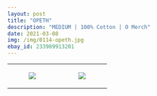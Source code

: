 ```yaml
---
layout: post
title: "OPETH"
description: "MEDIUM | 100% Cotton | O Merch"
date: 2021-03-08
img: /img/0114-opeth.jpg
ebay_id: 233989913201
---
```




<table style="width:100%;"><tr><td style="vertical-align:top;">
      <figure class="tmblr-full" data-orig-height="2048" data-orig-width="1365" data-orig-src="https://concertshirts.netlify.app/shirts/0114/0114-01.jpg"><img src="https://64.media.tumblr.com/fd4a0bd07fa8fb5ca6b653e4d912b4d2/6182e9a202aacebd-9f/s540x810/f3462be513fdfed171176e0a679c7b886934fd6b.jpg" data-orig-height="2048" data-orig-width="1365" data-orig-src="https://concertshirts.netlify.app/shirts/0114/0114-01.jpg"/></figure></td>
    <td style="vertical-align:top;">
      <figure class="tmblr-full" data-orig-height="2048" data-orig-width="1365" data-orig-src="https://concertshirts.netlify.app/shirts/0114/0114-02.jpg"><img src="https://64.media.tumblr.com/97926b2dc16893487aab09b7ea445337/6182e9a202aacebd-a5/s540x810/11f8249c1a989ba2fa0dcc2721a29f178768718a.jpg" data-orig-height="2048" data-orig-width="1365" data-orig-src="https://concertshirts.netlify.app/shirts/0114/0114-02.jpg"/></figure></td>
  </tr></table>
